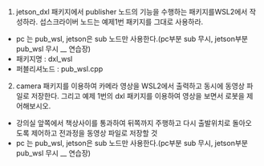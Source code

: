 1. jetson_dxl
패키지에서 publisher 노드의 기능을 수행하는 패키지를WSL2에서 작성하라.
섭스크라이버 노드는 예제1번 패키지를 그대로 사용하라.
+ pc 는 pub_wsl, jetson은 sub 노드만 사용한다.(pc부분 sub 무시, jetson부분 pub_wsl 무시 __ 연습장)
+ 패키지명 : dxl_wsl
+ 퍼블리셔노드 : pub_wsl.cpp


2. camera 패키지를 이용하여 카메라 영상을 WSL2에서 출력하고 동시에 동영상 파일로 저장한다.
   그리고 예제 1번의 dxl 패키지를 이용하여 영상을 보면서 로봇을 제어해보시오.
+ 강의실 앞쪽에서 책상사이를 통과하여 뒤쪽까지 주행하고 다시 출발위치로 돌아오도록
  제어하고 전과정을 동영상 파일로 저장할 것
+ pc 는 pub_wsl, jetson은 sub 노드만 사용한다.(pc부분 sub 무시, jetson부분 pub_wsl 무시 __ 연습장)

